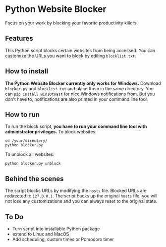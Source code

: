 # Python Website Blocker
Focus on your work by blocking your favorite productivity killers.

## Features
This Python script blocks certain websites from being accessed. You can customize the URLs you want to block by editing `blocklist.txt`.

## How to install
**The Python Website Blocker currently only works for Windows.**
Download `blocker.py` and `blocklist.txt` and place them in the same directory.
You can `pip install win10toast` for [nice Windows notifications](https://github.com/jithurjacob/Windows-10-Toast-Notifications) from. But you don't have to, notifications are also printed in your command line tool.

## How to run
To run the block script, **you have to run your command line tool with administrator privileges.**
To block websites:
```
cd /your/directory/
python blocker.py
```
To unblock all websites:
```
python blocker.py unblock
```

## Behind the scenes
The script blocks URLs by modifying the `hosts` file. Blocked URLs are redirected to `127.0.0.1`. The script backs up the original `hosts` file, you will not lose any customizations and you can always reset to the original state.

## To Do
- Turn script into installable Python package
- extend to Linux and MacOS
- Add scheduling, custom times or Pomodoro timer